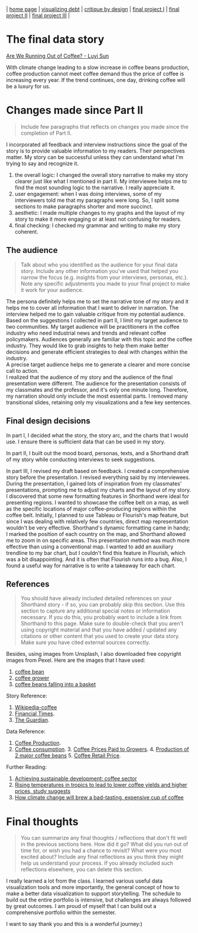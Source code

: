 | [home page](https://luyi-sss.github.io/tswd-portfolio-luyi/) | [visualizing debt](visualizing-government-debt) | [critique by design](critique-by-design) | [final project I](final-project-part-one) | [final project II](final-project-part-two) | [final project III](final-project-part-three) |

# The final data story
[Are We Running Out of Coffee? - Luyi Sun](https://carnegiemellon.shorthandstories.com/are-we-running-out-of-coffee/index.html)

With climate change leading to a slow increase in coffee beans production, coffee production cannot meet coffee demand thus the price of coffee is increasing every year. If the trend continues, one day, drinking coffee will be a luxury for us.

<script src="https://carnegiemellon.shorthandstories.com/are-we-running-out-of-coffee/embed.js"></script>


# Changes made since Part II
> Include few paragraphs that reflects on changes you made since the completion of Part II. 

I incorporated all feedback and interview instructions since the goal of the story is to provide valuable information to my readers. Their perspectives matter. My story can be successful unless they can understand what I'm trying to say and recognize it.
1. the overall logic: I changed the overall story narrative to make my story clearer just like what I mentioned in part II. My interviewee helps me to find the most sounding logic to the narrative. I really appreciate it.  
2. user engagement: when I was doing interviews, some of my interviewers told me that my paragraphs were long. So, I split some sections to make paragraphs shorter and more succinct.
3. aesthetic: I made multiple changes to my graphs and the layout of my story to make it more engaging or at least not confusing for readers.
4. final checking: I checked my grammar and writing to make my story coherent.


## The audience
> Talk about who you identified as the audience for your final data story. Include any other information you've used that helped you narrow the focus (e.g. insights from your interviews, personas, etc.).  Note any specific adjustments you made to your final project to make it work for your audience.

The persona definitely helps me to set the narrative tone of my story and it helps me to cover all information that I want to deliver in narration. The interview helped me to gain valuable critique from my potential audience. Based on the suggestions I collected in part II, I limit my target audience to two communities. My target audience will be practitioners in the coffee industry who need industrial news and trends and relevant coffee policymakers. Audiences generally are familiar with this topic and the coffee industry. They would like to grab insights to help them make better decisions and generate efficient strategies to deal with changes within the industry.  
A precise target audience helps me to generate a clearer and more concise call to action.  
I realized that the audience of my story and the audience of the final presentation were different. The audience for the presentation consists of my classmates and the professor, and it's only one minute long. Therefore, my narration should only include the most essential parts. I removed many transitional slides, retaining only my visualizations and a few key sentences.  


## Final design decisions
In part I, I decided what the story, the story arc, and the charts that I would use. I ensure there is sufficient data that can be used in my story.  

In part II, I built out the mood board, personas, texts, and a Shorthand draft of my story while conducting interviews to seek suggestions.  

In part III, I revised my draft based on feedback. I created a comprehensive story before the presentation. I revised everything said by my interviewees. During the presentation, I gained lots of inspiration from my classmates' presentations, prompting me to adjust my charts and the layout of my story. I discovered that some new formatting features in Shorthand were ideal for presenting regions. I wanted to showcase the coffee belt on a map, as well as the specific locations of major coffee-producing regions within the coffee belt. Initially, I planned to use Tableau or Flourish's map feature, but since I was dealing with relatively few countries, direct map representation wouldn't be very effective. Shorthand's dynamic formatting came in handy; I marked the position of each country on the map, and Shorthand allowed me to zoom in on specific areas. This presentation method was much more effective than using a conventional map. I wanted to add an auxiliary trendline to my bar chart, but I couldn't find this feature in Flourish, which was a bit disappointing. And it is often that Flourish runs into a bug. Also, I found a useful way for narrative is to write a takeaway for each chart.


## References
> You should have already included detailed references on your Shorthand story - if so, you can probably skip this section.  Use this section to capture any additional special notes or information necessary.  If you do this, you probably want to include a link from Shorthand to this page. Make sure to double-check that you aren't using copyright material and that you have added / updated any citations or other content that you used to create your data story.  Make sure you have cited external sources correctly. 

Besides, using images from Unsplash, I also downloaded free copyright images from Pexel. Here are the images that I have used:
1. [coffee bean](https://www.pexels.com/photo/ripe-coffee-berries-falling-into-wicker-basket-7125434/)
2. [coffee grower](https://www.pexels.com/photo/woman-holding-a-basket-with-coffee-at-a-plantation-17836197/)
3. [coffee beans falling into a basket](https://www.pexels.com/photo/ripe-coffee-berries-falling-into-wicker-basket-7125434/)

Story Reference:
1. [Wikipedia-coffee](https://en.wikipedia.org/wiki/Economics_of_coffee#:~:text=Twelve%20billion%20pounds%20of%20coffee,over%20130%20million%20coffee%20drinkers)
2. [Financial Times](https://ig.ft.com/coffee/).                                                                                                                   
3. [The Guardian](https://www.theguardian.com/environment/2023/mar/09/rising-temperatures-in-tropics-to-lead-to-lower-coffee-yields-and-higher-prices-study-suggests).

Data Reference:
1. [Coffee Production](https://www.ico.org/prices/po-production.pdf).
2. [Coffee consumption](https://www.ico.org/new_historical.asp?section=Statistics).                                                                                 3. [Coffee Prices Paid to Growers](https://www.ico.org/new_historical.asp).                                                                                         4. [Production of 2 major coffee beans](https://www.ico.org/prices/new-consumption-table.pdf)                                                                       5. [Coffee Retail Price](https://www.ico.org/new_historical.asp?section=Statistics).

 
Further Reading:
1. [Achieving sustainable development: coffee sector](https://ccsi.columbia.edu/content/achieving-sustainable-development-coffee-sector)
2. [Rising temperatures in tropics to lead to lower coffee yields and higher prices, study suggests](https://www.theguardian.com/environment/2014/mar/28/climate-change-bad-expensive-coffee-ipcc)
3. [How climate change will brew a bad-tasting, expensive cup of coffee](https://www.theguardian.com/environment/2014/mar/28/climate-change-bad-expensive-coffee-ipcc)

# Final thoughts
> You can summarize any final thoughts / reflections that don't fit well in the previous sections here.  How did it go?  What did you run out of time for, or wish you had a chance to revisit?  What were you most excited about?  Include any final reflections as you think they might help us understand your process.  If you already included such reflections elsewhere, you can delete this section. 

I really learned a lot from the class. I learned various useful data visualization tools and more importantly, the general concept of how to make a better data visualization to support storytelling. The schedule to build out the entire portfolio is intensive, but challenges are always followed by great outcomes. I am proud of myself that I can build out a comprehensive portfolio within the semester.  

I want to say thank you and this is a wonderful journey:)

